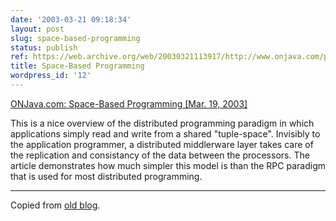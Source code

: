 ```yaml
---
date: '2003-03-21 09:18:34'
layout: post
slug: space-based-programming
status: publish
ref: https://web.archive.org/web/20030321113917/http://www.onjava.com/pub/a/onjava/2003/03/19/java_spaces.html
title: Space-Based Programming
wordpress_id: '12'
---
```


[ONJava.com: Space-Based Programming [Mar. 19, 2003]](https://web.archive.org/web/20030321113917/http://www.onjava.com/pub/a/onjava/2003/03/19/java_spaces.html)


This is a nice overview of the distributed programming paradigm  in which applications simply read and write from a shared "tuple-space".  Invisibly to the application programmer, a distributed middlerware layer takes care of the replication and consistancy of the data between the processors.  The article demonstrates how much simpler this model is than the RPC paradigm that is used for most distributed programming.


* * *


Copied from [old blog](http://web.archive.org/web/20030622144931/http://www.obrain.com/Eamonn/archives/000070.html).
